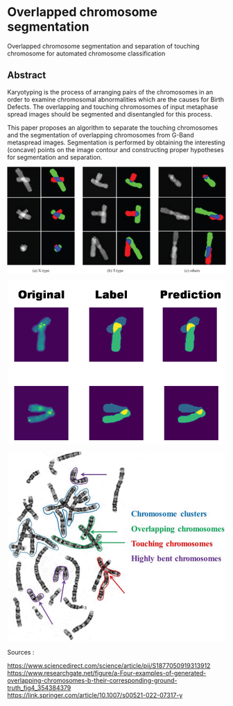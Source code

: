 # Overlapped chromosome segmentation  

Overlapped chromosome segmentation and separation of touching chromosome for automated chromosome classification  
## Abstract
Karyotyping is the process of arranging pairs of the chromosomes in an order to examine chromosomal abnormalities which are the causes for Birth Defects. The overlapping and touching chromosomes of input metaphase spread images should be segmented and disentangled for this process.  

This paper proposes an algorithm to separate the touching chromosomes and the segmentation of overlapping chromosomes from G-Band metaspread images. Segmentation is performed by obtaining the interesting (concave) points on the image contour and constructing proper hypotheses for segmentation and separation.  

![fig1](./fig1.jpg)  

![fig2](./fig2.png)  

![fig3](./fig3.gif)  

Sources : 

https://www.sciencedirect.com/science/article/pii/S1877050919313912  
https://www.researchgate.net/figure/a-Four-examples-of-generated-overlapping-chromosomes-b-their-corresponding-ground-truth_fig4_354384379  
https://link.springer.com/article/10.1007/s00521-022-07317-y

